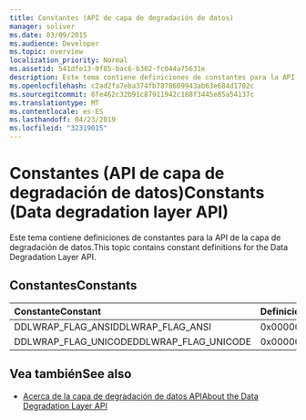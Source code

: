 ```yaml
---
title: Constantes (API de capa de degradación de datos)
manager: soliver
ms.date: 03/09/2015
ms.audience: Developer
ms.topic: overview
localization_priority: Normal
ms.assetid: 541dfe13-0f85-bac6-b302-fc044a75631e
description: Este tema contiene definiciones de constantes para la API de la capa de degradación de datos.
ms.openlocfilehash: c2ad2fa7eba374fb7878609943ab63e684d1702c
ms.sourcegitcommit: 8fe462c32b91c87911942c188f3445e85a54137c
ms.translationtype: MT
ms.contentlocale: es-ES
ms.lasthandoff: 04/23/2019
ms.locfileid: "32319015"
---
```

# <a name="constants-data-degradation-layer-api"></a><span data-ttu-id="f3d1b-103">Constantes (API de capa de degradación de datos)</span><span class="sxs-lookup"><span data-stu-id="f3d1b-103">Constants (Data degradation layer API)</span></span>

<span data-ttu-id="f3d1b-104">Este tema contiene definiciones de constantes para la API de la capa de degradación de datos.</span><span class="sxs-lookup"><span data-stu-id="f3d1b-104">This topic contains constant definitions for the Data Degradation Layer API.</span></span>
  
## <a name="constants"></a><span data-ttu-id="f3d1b-105">Constantes</span><span class="sxs-lookup"><span data-stu-id="f3d1b-105">Constants</span></span>

|<span data-ttu-id="f3d1b-106">**Constante**</span><span class="sxs-lookup"><span data-stu-id="f3d1b-106">**Constant**</span></span>|<span data-ttu-id="f3d1b-107">**Definición**</span><span class="sxs-lookup"><span data-stu-id="f3d1b-107">**Definition**</span></span>|
|:-----|:-----|
|<span data-ttu-id="f3d1b-108">DDLWRAP_FLAG_ANSI</span><span class="sxs-lookup"><span data-stu-id="f3d1b-108">DDLWRAP_FLAG_ANSI</span></span>  <br/> |<span data-ttu-id="f3d1b-109">0x00000001</span><span class="sxs-lookup"><span data-stu-id="f3d1b-109">0x00000001</span></span>  <br/> |
|<span data-ttu-id="f3d1b-110">DDLWRAP_FLAG_UNICODE</span><span class="sxs-lookup"><span data-stu-id="f3d1b-110">DDLWRAP_FLAG_UNICODE</span></span>  <br/> |<span data-ttu-id="f3d1b-111">0x00000002</span><span class="sxs-lookup"><span data-stu-id="f3d1b-111">0x00000002</span></span>  <br/> |
   
## <a name="see-also"></a><span data-ttu-id="f3d1b-112">Vea también</span><span class="sxs-lookup"><span data-stu-id="f3d1b-112">See also</span></span>

- [<span data-ttu-id="f3d1b-113">Acerca de la capa de degradación de datos API</span><span class="sxs-lookup"><span data-stu-id="f3d1b-113">About the Data Degradation Layer API</span></span>](about-the-data-degradation-layer-api.md)

